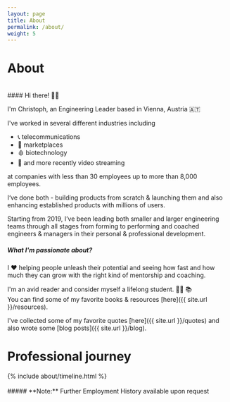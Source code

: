 ```yaml
---
layout: page
title: About
permalink: /about/
weight: 5
---
```


# About
<br>
#### Hi there! 👋🏼

I'm Christoph, an Engineering Leader based in Vienna, Austria 🇦🇹

I've worked in several different industries including

* 📞 telecommunications
* 🤝 marketplaces
* 🩸 biotechnology
* 🎥 and more recently video streaming

at companies with less than 30 employees up to more than 8,000 employees.

I‘ve done both - building products from scratch & launching them and also enhancing established products with millions of users.

Starting from 2019, I’ve been leading both smaller and larger engineering teams through all stages from forming to performing and coached engineers & managers in their personal & professional development.

##### What I'm passionate about?
I ♥️ helping people unleash their potential and seeing how fast and how much they can grow with the right kind of mentorship and coaching.

I'm an avid reader and consider myself a lifelong student. 🙇🏻 📚  
You can find some of my favorite books & resources [here]({{ site.url }}/resources).

I've collected some of my favorite quotes [here]({{ site.url }}/quotes) and also wrote some [blog posts]({{ site.url }}/blog).

<!-- 
<div class="row">
{% include about/skills.html title="Programming Skills" source=site.data.programming-skills %}
{% include about/skills.html title="Other Skills" source=site.data.other-skills %}
</div> 
-->

# Professional journey
<div class="row">
{% include about/timeline.html %}
</div>

<br>
##### **Note:** Further Employment History available upon request
<br>